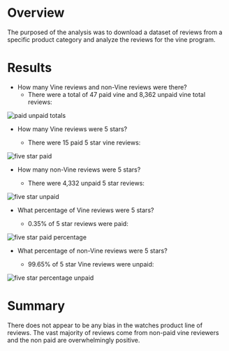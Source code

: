 # Overview

The purposed of the analysis was to download a dataset of reviews from a specific product category and analyze the reviews for the vine program.

# Results

* How many Vine reviews and non-Vine reviews were there?
  - There were a total of 47 paid vine and 8,362 unpaid vine total reviews:

![paid unpaid totals](https://user-images.githubusercontent.com/78942457/121835592-ada3ed80-cc9f-11eb-984b-f4fd94f6b039.PNG)


* How many Vine reviews were 5 stars? 

  - There were 15 paid 5 star vine reviews:

![five star paid](https://user-images.githubusercontent.com/78942457/121835648-cdd3ac80-cc9f-11eb-8b61-d0afe0f8cd68.PNG)


* How many non-Vine reviews were 5 stars?

  - There were 4,332 unpaid 5 star reviews:

![five star unpaid](https://user-images.githubusercontent.com/78942457/121835707-e5ab3080-cc9f-11eb-8813-991df61ab4ef.PNG)


* What percentage of Vine reviews were 5 stars?

  - 0.35% of 5 star reviews were paid:

![five star paid percentage](https://user-images.githubusercontent.com/78942457/121835753-070c1c80-cca0-11eb-9c5f-5de6535e6db5.PNG)


* What percentage of non-Vine reviews were 5 stars?

  - 99.65% of 5 star Vine reviews were unpaid:

![five star percentage unpaid](https://user-images.githubusercontent.com/78942457/121835797-1c814680-cca0-11eb-8677-c2af9ed6c236.PNG)


# Summary

There does not appear to be any bias in the watches product line of reviews.  The vast majority of reviews come from non-paid vine reviewers and the non paid are overwhelmingly positive.
